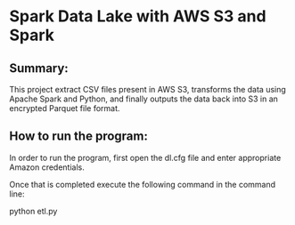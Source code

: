 # Spark Data Lake with AWS S3 and Spark

## Summary:
This project extract CSV files present in AWS S3, transforms the data using Apache Spark and Python, and finally outputs the data back into S3 in an encrypted Parquet file format.

## How to run the program:

In order to run the program, first open the dl.cfg file and enter appropriate Amazon credentials.

Once that is completed execute the following command in the command line:

python etl.py
